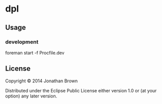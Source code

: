 # dpl

## Usage

### development

foreman start -f Procfile.dev

## License

Copyright © 2014 Jonathan Brown

Distributed under the Eclipse Public License either version 1.0 or (at
your option) any later version.
